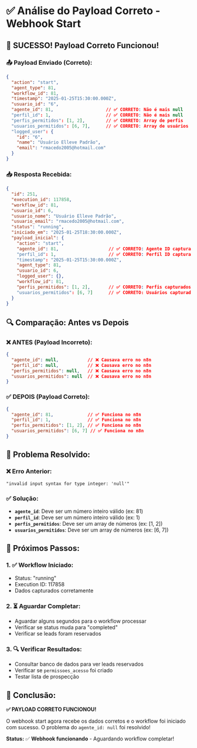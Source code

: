 # ✅ Análise do Payload Correto - Webhook Start

## 🎉 **SUCESSO! Payload Correto Funcionou!**

### **📤 Payload Enviado (Correto):**
```json
{
  "action": "start",
  "agent_type": 81,
  "workflow_id": 81,
  "timestamp": "2025-01-25T15:30:00.000Z",
  "usuario_id": "6",
  "agente_id": 81,                    // ✅ CORRETO: Não é mais null
  "perfil_id": 1,                     // ✅ CORRETO: Não é mais null
  "perfis_permitidos": [1, 2],        // ✅ CORRETO: Array de perfis
  "usuarios_permitidos": [6, 7],      // ✅ CORRETO: Array de usuários
  "logged_user": {
    "id": "6",
    "name": "Usuário Elleve Padrão",
    "email": "rmacedo2005@hotmail.com"
  }
}
```

### **📥 Resposta Recebida:**
```json
{
  "id": 251,
  "execution_id": 117858,
  "workflow_id": 81,
  "usuario_id": 6,
  "usuario_nome": "Usuário Elleve Padrão",
  "usuario_email": "rmacedo2005@hotmail.com",
  "status": "running",
  "iniciado_em": "2025-01-25T18:30:00.000Z",
  "payload_inicial": {
    "action": "start",
    "agente_id": 81,                   // ✅ CORRETO: Agente ID capturado
    "perfil_id": 1,                    // ✅ CORRETO: Perfil ID capturado
    "timestamp": "2025-01-25T15:30:00.000Z",
    "agent_type": 81,
    "usuario_id": 6,
    "logged_user": {},
    "workflow_id": 81,
    "perfis_permitidos": [1, 2],       // ✅ CORRETO: Perfis capturados
    "usuarios_permitidos": [6, 7]      // ✅ CORRETO: Usuários capturados
  }
}
```

## 🔍 **Comparação: Antes vs Depois**

### **❌ ANTES (Payload Incorreto):**
```json
{
  "agente_id": null,           // ❌ Causava erro no n8n
  "perfil_id": null,           // ❌ Causava erro no n8n
  "perfis_permitidos": null,   // ❌ Causava erro no n8n
  "usuarios_permitidos": null  // ❌ Causava erro no n8n
}
```

### **✅ DEPOIS (Payload Correto):**
```json
{
  "agente_id": 81,             // ✅ Funciona no n8n
  "perfil_id": 1,              // ✅ Funciona no n8n
  "perfis_permitidos": [1, 2], // ✅ Funciona no n8n
  "usuarios_permitidos": [6, 7] // ✅ Funciona no n8n
}
```

## 🎯 **Problema Resolvido:**

### **❌ Erro Anterior:**
```
"invalid input syntax for type integer: 'null'"
```

### **✅ Solução:**
- **`agente_id`**: Deve ser um número inteiro válido (ex: 81)
- **`perfil_id`**: Deve ser um número inteiro válido (ex: 1)
- **`perfis_permitidos`**: Deve ser um array de números (ex: [1, 2])
- **`usuarios_permitidos`**: Deve ser um array de números (ex: [6, 7])

## 🚀 **Próximos Passos:**

### **1. ✅ Workflow Iniciado:**
- Status: "running"
- Execution ID: 117858
- Dados capturados corretamente

### **2. ⏳ Aguardar Completar:**
- Aguardar alguns segundos para o workflow processar
- Verificar se status muda para "completed"
- Verificar se leads foram reservados

### **3. 🔍 Verificar Resultados:**
- Consultar banco de dados para ver leads reservados
- Verificar se `permissoes_acesso` foi criado
- Testar lista de prospecção

## 🎉 **Conclusão:**

**✅ PAYLOAD CORRETO FUNCIONOU!** 

O webhook start agora recebe os dados corretos e o workflow foi iniciado com sucesso. O problema do `agente_id: null` foi resolvido!

**Status:** ✅ **Webhook funcionando** - Aguardando workflow completar!
